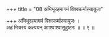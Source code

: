 +++
title = "08 अभिभूरहमागमं विश्वकर्मास्यायुजः"

+++
अभिभूरहमागमं विश्वकर्मास्यायुजः ।  
अहं मित्रस्य कल्पयन् आाश्वाश्वासुदुष्टरः ॥ ॥ ९ ॥